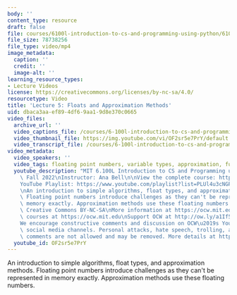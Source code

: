 ```yaml
---
body: ''
content_type: resource
draft: false
file: courses/6100l-introduction-to-cs-and-programming-using-python/6100l-lecture-5-multi_360p_16_9.mp4
file_size: 78738256
file_type: video/mp4
image_metadata:
  caption: ''
  credit: ''
  image-alt: ''
learning_resource_types:
- Lecture Videos
license: https://creativecommons.org/licenses/by-nc-sa/4.0/
resourcetype: Video
title: 'Lecture 5: Floats and Approximation Methods'
uid: dbaca3aa-ef89-4df6-9aa1-9d8e370c0665
video_files:
  archive_url: ''
  video_captions_file: /courses/6-100l-introduction-to-cs-and-programming-using-python-fall-2022/1sdzlNzf_U9Dl1VICMcDzaSFH3WDS2W3x_transcript.webvtt
  video_thumbnail_file: https://img.youtube.com/vi/OF2sr5e7PrY/default.jpg
  video_transcript_file: /courses/6-100l-introduction-to-cs-and-programming-using-python-fall-2022/1sdzlNzf_U9Dl1VICMcDzaSFH3WDS2W3x_transcript.pdf
video_metadata:
  video_speakers: ''
  video_tags: floating point numbers, variable types, approximation, function parameters
  youtube_description: "MIT 6.100L Introduction to CS and Programming using Python,\
    \ Fall 2022\nInstructor: Ana Bell\n\nView the complete course: https://ocw.mit.edu/courses/6-100l-introduction-to-cs-and-programming-using-python-fall-2022/\n\
    YouTube Playlist: https://www.youtube.com/playlist?list=PLUl4u3cNGP62A-ynp6v6-LGBCzeH3VAQB\n\
    \nAn introduction to simple algorithms, float types, and approximation methods.\
    \ Floating point numbers introduce challenges as they can't be represented in\
    \ memory exactly. Approximation methods use these floating numbers.\n\nLicense:\
    \ Creative Commons BY-NC-SA\nMore information at https://ocw.mit.edu/terms\nMore\
    \ courses at https://ocw.mit.edu\nSupport OCW at http://ow.ly/a1If50zVRlQ\n\n\
    We encourage constructive comments and discussion on OCW\u2019s YouTube and other\
    \ social media channels. Personal attacks, hate speech, trolling, and inappropriate\
    \ comments are not allowed and may be removed. More details at https://ocw.mit.edu/comments."
  youtube_id: OF2sr5e7PrY
---
```

An introduction to simple algorithms, float types, and approximation methods. Floating point numbers introduce challenges as they can't be represented in memory exactly. Approximation methods use these floating numbers.